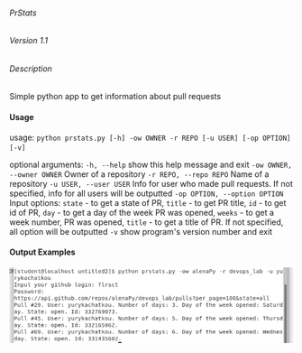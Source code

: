 ###### PrStats

###### Version 1.1

###### Description

Simple python app to get information about pull requests

#### Usage


usage: `python prstats.py [-h] -ow OWNER -r REPO [-u USER] [-op OPTION] [-v]`

optional arguments:
  `-h, --help`            show this help message and exit
  `-ow OWNER, --owner OWNER`
                        Owner of a repository
  `-r REPO, --repo REPO`  Name of a repository
  `-u USER, --user USER`  Info for user who made pull requests. If not
                        specified, info for all users will be outputted
  `-op OPTION, --option OPTION`
                        Input options: 
			`state` - to get a state of PR,
			`title` - to get PR title,
	                `id` - to get id of PR,
			`day` - to get a day of the week PR was opened,
			`weeks` - to get a week number, PR was opened,
			`title` - to get a title of PR.
			If not specified, all option will be
                        outputted
  `-v`                    show program's version number and exit


#### Output Examples


![Image](/images/prstats.png)


